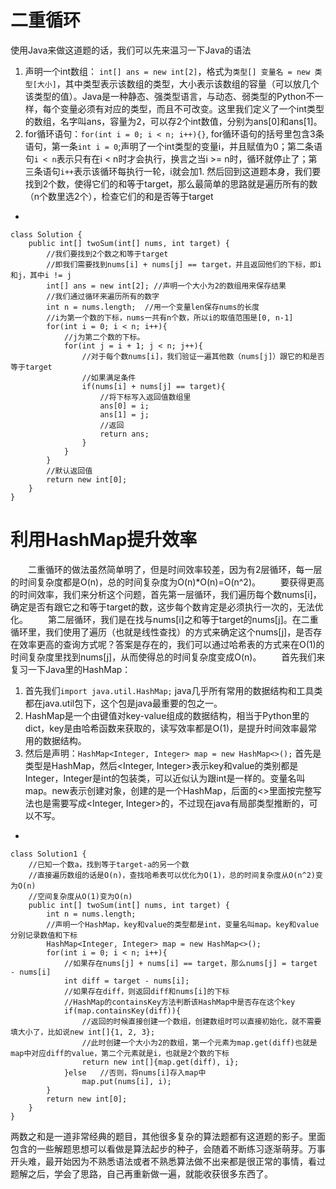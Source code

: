 # 二重循环

使用Java来做这道题的话，我们可以先来温习一下Java的语法
1. 声明一个int数组： `int[] ans = new int[2]`，格式为`类型[] 变量名 = new 类型[大小]`，其中类型表示该数组的类型，大小表示该数组的容量（可以放几个该类型的值）。Java是一种静态、强类型语言，与动态、弱类型的Python不一样，每个变量必须有对应的类型，而且不可改变。这里我们定义了一个int类型的数组，名字叫ans，容量为2，可以存2个int数值，分别为ans[0]和ans[1]。
2. for循环语句：`for(int i = 0; i < n; i++){}`, for循环语句的括号里包含3条语句，第一条`int i = 0`;声明了一个int类型的变量i，并且赋值为0；第二条语句`i < n`表示只有在i < n时才会执行，换言之当i >= n时，循环就停止了；第三条语句`i++`表示该循环每执行一轮，i就会加1.
   然后回到这道题本身，我们要找到2个数，使得它们的和等于target，那么最简单的思路就是遍历所有的数（n个数里选2个），检查它们的和是否等于target

* 

```
class Solution {
    public int[] twoSum(int[] nums, int target) {
        //我们要找到2个数之和等于target
        //即我们需要找到nums[i] + nums[j] == target，并且返回他们的下标，即i和j，其中i != j
        int[] ans = new int[2]; //声明一个大小为2的数组用来保存结果
        //我们通过循环来遍历所有的数字
        int n = nums.length;  //用一个变量len保存nums的长度
        //i为第一个数的下标，nums一共有n个数，所以i的取值范围是[0, n-1]
        for(int i = 0; i < n; i++){
            //j为第二个数的下标。
            for(int j = i + 1; j < n; j++){
                //对于每个数nums[i]，我们验证一遍其他数（nums[j]）跟它的和是否等于target
                //如果满足条件
                if(nums[i] + nums[j] == target){
                    //将下标写入返回值数组里
                    ans[0] = i;
                    ans[1] = j;
                    //返回
                    return ans;
                }
            }
        }
        //默认返回值
        return new int[0];
    }
}
```

# 利用HashMap提升效率

&emsp;&emsp;二重循环的做法虽然简单明了，但是时间效率较差，因为有2层循环，每一层的时间复杂度都是O(n)，总的时间复杂度为O(n)*O(n)=O(n^2)。
&emsp;&emsp;要获得更高的时间效率，我们来分析这个问题，首先第一层循环，我们遍历每个数nums[i]，确定是否有跟它之和等于target的数，这步每个数肯定是必须执行一次的，无法优化。
&emsp;&emsp;第二层循环，我们是在找与nums[i]之和等于target的nums[j]。在二重循环里，我们使用了遍历（也就是线性查找）的方式来确定这个nums[j]，是否存在效率更高的查询方式呢？答案是存在的，我们可以通过哈希表的方式来在O(1)的时间复杂度里找到nums[j]，从而使得总的时间复杂度变成O(n)。
&emsp;&emsp;首先我们来复习一下Java里的HashMap：
1. 首先我们`import java.util.HashMap;` java几乎所有常用的数据结构和工具类都在java.util包下，这个包是java最重要的包之一。
2. HashMap是一个由键值对key-value组成的数据结构，相当于Python里的dict，key是由哈希函数来获取的，读写效率都是O(1)，是提升时间效率最常用的数据结构。
3. 然后是声明：`HashMap<Integer, Integer> map = new HashMap<>();`  首先是类型是HashMap，然后<Integer, Integer>表示key和value的类别都是Integer，Integer是int的包装类，可以近似认为跟int是一样的。变量名叫map。new表示创建对象，创建的是一个HashMap，后面的<>里面按完整写法也是需要写成<Integer, Integer>的，不过现在java有局部类型推断的，可以不写。

* 

```
class Solution1 {
    //已知一个数a，找到等于target-a的另一个数
    //直接遍历数组的话是O(n)，查找哈希表可以优化为O(1)，总的时间复杂度从O(n^2)变为O(n)
    //空间复杂度从O(1)变为O(n)
    public int[] twoSum(int[] nums, int target) {
        int n = nums.length;
        //声明一个HashMap，key和value的类型都是int，变量名叫map。key和value分别记录数值和下标
        HashMap<Integer, Integer> map = new HashMap<>();
        for(int i = 0; i < n; i++){
            //如果存在nums[j] + nums[i] == target，那么nums[j] = target - nums[i]
            int diff = target - nums[i];
            //如果存在diff，则返回diff和nums[i]的下标
            //HashMap的containsKey方法判断该HashMap中是否存在这个key
            if(map.containsKey(diff)){
                //返回的时候直接创建一个数组，创建数组时可以直接初始化，就不需要填大小了，比如说new int[]{1, 2, 3};
                //此时创建一个大小为2的数组，第一个元素为map.get(diff)也就是map中对应diff的value，第二个元素就是i，也就是2个数的下标
                return new int[]{map.get(diff), i};
            }else   //否则，将nums[i]存入map中
                map.put(nums[i], i);
        }
        return new int[0];
    }
}
```

两数之和是一道非常经典的题目，其他很多复杂的算法题都有这道题的影子。里面包含的一些解题思想可以看做是算法起步的种子，会随着不断练习逐渐萌芽。万事开头难，最开始因为不熟悉语法或者不熟悉算法做不出来都是很正常的事情，看过题解之后，学会了思路，自己再重新做一遍，就能收获很多东西了。

